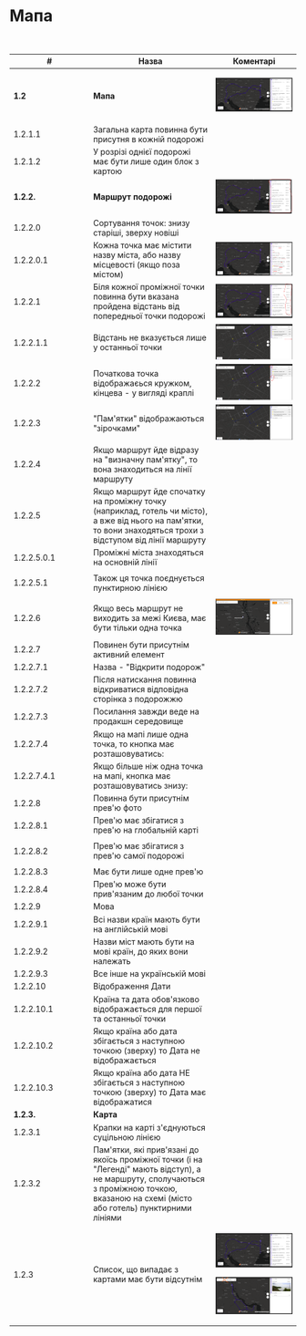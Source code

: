 # Мапа

<figure><img src="https://github.com/scholokov/long-travel-2/assets/22824947/878298c4-2b34-4d32-b92b-b3755e3bd8d5" alt=""><figcaption></figcaption></figure>



<table><thead><tr><th width="126">#</th><th>Назва</th><th>Коментарі</th></tr></thead><tbody><tr><td><strong>1.2</strong></td><td><strong>Мапа</strong></td><td><p></p><p><img src="../../../.gitbook/assets/image (8).png" alt="" data-size="original"></p></td></tr><tr><td>1.2.1.1</td><td>Загальна карта повинна бути присутня в кожній подорожі</td><td></td></tr><tr><td>1.2.1.2</td><td>У розрізі однієї подорожі має бути лише один блок з картою</td><td></td></tr><tr><td><strong>1.2.2.</strong></td><td><strong>Маршрут подорожі</strong></td><td><img src="../../../.gitbook/assets/image (1).png" alt="" data-size="original"></td></tr><tr><td>1.2.2.0</td><td>Сортування точок: знизу старіші, зверху новіші</td><td></td></tr><tr><td>1.2.2.0.1</td><td>Кожна точка має містити назву міста, або назву місцевості (якщо поза містом)</td><td><img src="../../../.gitbook/assets/image (7).png" alt="" data-size="original"></td></tr><tr><td>1.2.2.1 </td><td>Біля кожної проміжної точки повинна бути вказана пройдена відстань від попередньої точки подорожі </td><td><img src="../../../.gitbook/assets/image (2).png" alt="" data-size="original"></td></tr><tr><td>1.2.2.1.1</td><td>Відстань не вказується лише у останньої точки</td><td><img src="../../../.gitbook/assets/image (4).png" alt="" data-size="original"></td></tr><tr><td>1.2.2.2</td><td>Початкова точка відображаєься кружком, кінцева - у вигляді краплі </td><td><img src="../../../.gitbook/assets/image (5).png" alt="" data-size="original"></td></tr><tr><td>1.2.2.3</td><td>"Пам'ятки" відображаються "зірочками"</td><td><img src="../../../.gitbook/assets/image (6).png" alt="" data-size="original"></td></tr><tr><td>1.2.2.4</td><td>Якщо маршрут йде відразу на "визначну пам'ятку", то вона знаходиться на лінії маршруту </td><td></td></tr><tr><td>1.2.2.5</td><td>Якщо маршрут йде спочатку на проміжну точку (наприклад, готель чи місто), а вже від нього на пам'ятки, то вони знаходяться трохи з відступом від лінії маршруту </td><td></td></tr><tr><td>1.2.2.5.0.1</td><td>Проміжні міста знаходяться на основній лінії</td><td></td></tr><tr><td>1.2.2.5.1</td><td>Також ця точка поєднується пунктирною лінією </td><td><p></p><p><img src="https://user-images.githubusercontent.com/22824947/195812719-ab592b5b-f3bb-4f81-830a-79cd9b339a2d.png" alt="" data-size="original"></p></td></tr><tr><td>1.2.2.6</td><td>Якщо весь маршрут не виходить за межі Києва, має бути тільки одна точка </td><td><img src="../../../.gitbook/assets/image.png" alt="" data-size="original"></td></tr><tr><td>1.2.2.7 </td><td>Повинен бути присутнім активний елемент</td><td></td></tr><tr><td>1.2.2.7.1</td><td>Назва - "Відкрити подорож"</td><td></td></tr><tr><td>1.2.2.7.2</td><td>Після натискання повинна відкриватися відповідна сторінка з подорожжю</td><td></td></tr><tr><td>1.2.2.7.3</td><td> Посилання завжди веде на продакшн середовище</td><td></td></tr><tr><td>1.2.2.7.4</td><td>Якщо на мапі лише одна точка, то кнопка має розташовуватись:</td><td><p></p><p><img src="https://github.com/scholokov/long-travel-2/assets/22824947/00db6276-95f3-4942-8f31-b412092cfe29" alt="" data-size="original"></p></td></tr><tr><td>1.2.2.7.4.1</td><td>Якщо більше ніж одна точка на мапі, кнопка має розташовуватись знизу:</td><td><p></p><p><img src="https://github.com/scholokov/long-travel-2/assets/22824947/482849d3-62a4-4ad8-b038-faad850bd038" alt="" data-size="original"></p></td></tr><tr><td>1.2.2.8</td><td>Повинна бути присутнім прев'ю фото</td><td></td></tr><tr><td>1.2.2.8.1</td><td>Прев'ю має збігатися з прев'ю на глобальній карті</td><td></td></tr><tr><td>1.2.2.8.2</td><td>Прев'ю має збігатися з прев'ю самої подорожі</td><td><p></p><p><img src="https://user-images.githubusercontent.com/22824947/202218150-736e2d45-1b4a-48ad-9cea-66813b518e6b.png" alt="" data-size="original"></p></td></tr><tr><td>1.2.2.8.3</td><td>Має бути лише одне прев'ю</td><td></td></tr><tr><td>1.2.2.8.4</td><td>Прев'ю може бути прив'язаним до любої точки</td><td></td></tr><tr><td>1.2.2.9</td><td>Мова</td><td></td></tr><tr><td>1.2.2.9.1</td><td>Всі назви країн мають бути на англійській мові</td><td></td></tr><tr><td>1.2.2.9.2</td><td>Назви міст мають бути на мові країн, до яких вони належать</td><td></td></tr><tr><td>1.2.2.9.3</td><td>Все інше на українській мові</td><td></td></tr><tr><td>1.2.2.10</td><td>Відображення Дати</td><td></td></tr><tr><td>1.2.2.10.1</td><td>Країна та дата обов'язково відображається для першої та останньої точки</td><td></td></tr><tr><td>1.2.2.10.2</td><td>Якщо країна або дата збігається з наступною точкою (зверху) то Дата не відображається</td><td></td></tr><tr><td>1.2.2.10.3</td><td>Якщо країна або дата НЕ збігається з наступною точкою (зверху) то Дата має відображатися</td><td></td></tr><tr><td><strong>1.2.3.</strong></td><td><strong>Карта</strong></td><td></td></tr><tr><td>1.2.3.1</td><td>Крапки на карті з'єднуються суцільною лінією </td><td></td></tr><tr><td>1.2.3.2</td><td>Пам'ятки, які прив'язані до якоїсь проміжної точки (і на "Легенді" мають відступ), а не маршруту, сполучаються з проміжною точкою, вказаною на схемі (місто або готель) пунктирними лініями </td><td></td></tr><tr><td>1.2.3</td><td>Список, що випадає з картами має бути відсутнім</td><td><p></p><p><img src="../../../.gitbook/assets/image (8).png" alt="" data-size="original"></p><p><img src="../../../.gitbook/assets/image (1) (1).png" alt="" data-size="original"></p></td></tr></tbody></table>

